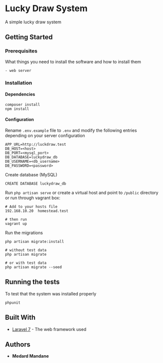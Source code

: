 # Lucky Draw System

A simple lucky draw system

## Getting Started

### Prerequisites

What things you need to install the software and how to install them

```
- web server
```

### Installation

#### Dependencies
```
composer install
npm install
```
#### Configuration
Rename `.env.example` file to `.env` and modify the following entries depending on your server configuration
```
APP_URL=http://luckdraw.test
DB_HOST=<host>
DB_PORT=<mysql_port>
DB_DATABASE=luckydraw_db
DB_USERNAME=<db_username>
DB_PASSWORD=<password>
```

Create database (MySQL)
```
CREATE DATABASE luckydraw_db
```

Run `php artisan serve` or create a virtual host and point to `/public` directory or run through vagrant box:
```
# Add to your hosts file
192.168.10.20  homestead.test

# then run
vagrant up
```

Run the migrations
```
php artisan migrate:install

# without test data
php artisan migrate

# or with test data
php artisan migrate --seed
```

## Running the tests

To test that the system was installed properly

```
phpunit
```
## Built With

* [Laravel 7](http://laravel.com/docs/7.x) - The web framework used

## Authors

* **Medard Mandane**

